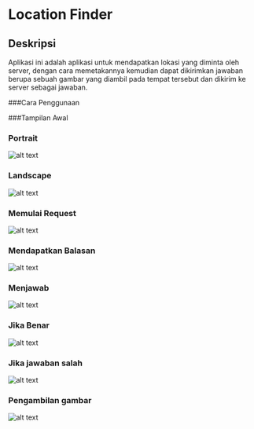 # Location Finder

## Deskripsi

Aplikasi ini adalah aplikasi untuk mendapatkan lokasi yang diminta oleh server, dengan cara memetakannya kemudian dapat dikirimkan jawaban berupa sebuah gambar yang diambil pada tempat tersebut dan dikirim ke server sebagai jawaban.

###Cara Penggunaan

###Tampilan Awal

### Portrait 
![alt text](http://i.imgur.com/STbyTqa.png)
### Landscape 
![alt text](http://i.imgur.com/Ugja8eo.png)

### Memulai Request
![alt text](http://i.imgur.com/STbyTqa.png)

### Mendapatkan Balasan
![alt text](http://i.imgur.com/gp6DHJS.png)

### Menjawab
![alt text](http://i.imgur.com/4Vl2aYB.png)

### Jika Benar
![alt text](http://i.imgur.com/leEe4su.png)

### Jika jawaban salah
![alt text](http://i.imgur.com/JNqb0Qd.png)

### Pengambilan gambar
![alt text](http://i.imgur.com/nu3W9b5.png)

